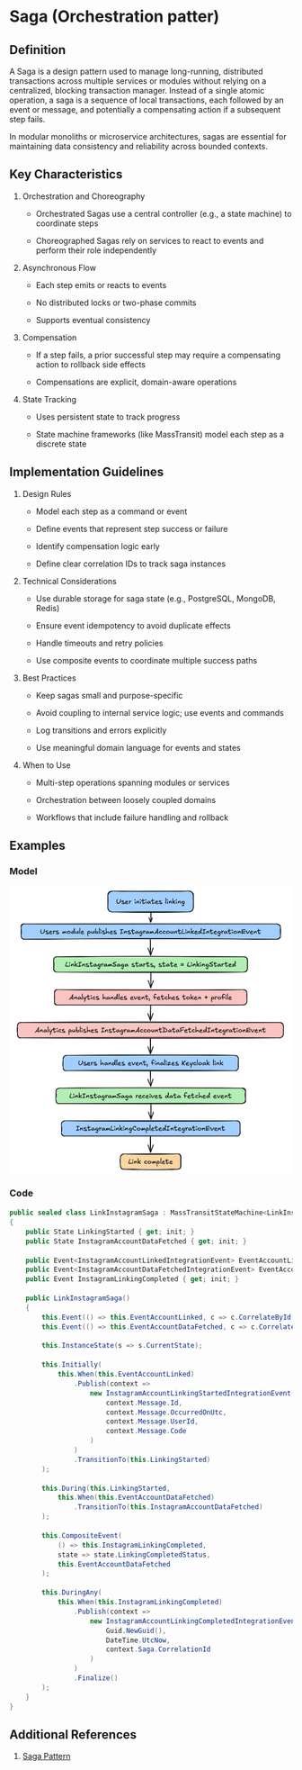 # Saga (Orchestration patter)

## Definition

A Saga is a design pattern used to manage long-running, distributed transactions across multiple services or modules without relying on a centralized, blocking transaction manager. Instead of a single atomic operation, a saga is a sequence of local transactions, each followed by an event or message, and potentially a compensating action if a subsequent step fails.

In modular monoliths or microservice architectures, sagas are essential for maintaining data consistency and reliability across bounded contexts.

## Key Characteristics

1. Orchestration and Choreography
   - Orchestrated Sagas use a central controller (e.g., a state machine) to coordinate steps

   - Choreographed Sagas rely on services to react to events and perform their role independently

2. Asynchronous Flow

   - Each step emits or reacts to events

   - No distributed locks or two-phase commits

   - Supports eventual consistency

3. Compensation

   - If a step fails, a prior successful step may require a compensating action to rollback side effects

   - Compensations are explicit, domain-aware operations

4. State Tracking

   - Uses persistent state to track progress

   - State machine frameworks (like MassTransit) model each step as a discrete state

## Implementation Guidelines

1. Design Rules

   - Model each step as a command or event

   - Define events that represent step success or failure

   - Identify compensation logic early

   - Define clear correlation IDs to track saga instances

2. Technical Considerations

   - Use durable storage for saga state (e.g., PostgreSQL, MongoDB, Redis)

   - Ensure event idempotency to avoid duplicate effects

   - Handle timeouts and retry policies

   - Use composite events to coordinate multiple success paths

3. Best Practices

   - Keep sagas small and purpose-specific

   - Avoid coupling to internal service logic; use events and commands

   - Log transitions and errors explicitly

   - Use meaningful domain language for events and states

4. When to Use

   - Multi-step operations spanning modules or services

   - Orchestration between loosely coupled domains

   - Workflows that include failure handling and rollback

## Examples

### Model

![Saga](/docs/images/saga.jpg)

### Code

```csharp
public sealed class LinkInstagramSaga : MassTransitStateMachine<LinkInstagramState>
{
    public State LinkingStarted { get; init; }
    public State InstagramAccountDataFetched { get; init; }

    public Event<InstagramAccountLinkedIntegrationEvent> EventAccountLinked { get; init; }
    public Event<InstagramAccountDataFetchedIntegrationEvent> EventAccountDataFetched { get; init; }
    public Event InstagramLinkingCompleted { get; init; }

    public LinkInstagramSaga()
    {
        this.Event(() => this.EventAccountLinked, c => c.CorrelateById(m => m.Message.UserId));
        this.Event(() => this.EventAccountDataFetched, c => c.CorrelateById(m => m.Message.UserId));

        this.InstanceState(s => s.CurrentState);

        this.Initially(
            this.When(this.EventAccountLinked)
                .Publish(context =>
                    new InstagramAccountLinkingStartedIntegrationEvent(
                        context.Message.Id,
                        context.Message.OccurredOnUtc,
                        context.Message.UserId,
                        context.Message.Code
                    )
                )
                .TransitionTo(this.LinkingStarted)
        );

        this.During(this.LinkingStarted,
            this.When(this.EventAccountDataFetched)
                .TransitionTo(this.InstagramAccountDataFetched)
        );

        this.CompositeEvent(
            () => this.InstagramLinkingCompleted,
            state => state.LinkingCompletedStatus,
            this.EventAccountDataFetched
        );

        this.DuringAny(
            this.When(this.InstagramLinkingCompleted)
                .Publish(context =>
                    new InstagramAccountLinkingCompletedIntegrationEvent(
                        Guid.NewGuid(),
                        DateTime.UtcNow,
                        context.Saga.CorrelationId
                    )
                )
                .Finalize()
        );
    }
}
```


## Additional References

1. [Saga Pattern](https://microservices.io/patterns/data/saga.html)